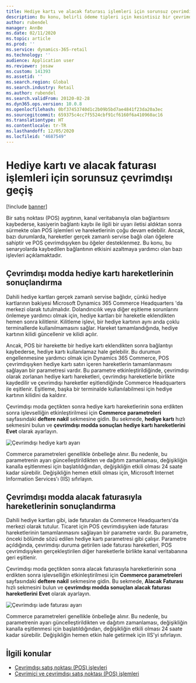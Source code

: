 ```yaml
---
title: Hediye kartı ve alacak faturası işlemleri için sorunsuz çevrimdışı geçiş
description: Bu konu, belirli ödeme tipleri için kesintisiz bir çevrimdışı anahtar sağlayan gelişmelere genel bakış sağlar.
author: rubendel
manager: AnnBe
ms.date: 02/11/2020
ms.topic: article
ms.prod: ''
ms.service: dynamics-365-retail
ms.technology: ''
audience: Application user
ms.reviewer: josaw
ms.custom: 141393
ms.assetid: ''
ms.search.region: Global
ms.search.industry: Retail
ms.author: rubendel
ms.search.validFrom: 20120-02-28
ms.dyn365.ops.version: 10.0.8
ms.openlocfilehash: 0bf37453740d1c2b09b5bd7ae4841f23da20a3ec
ms.sourcegitcommit: 659375c4cc7f5524cbf91cf6160f6a410960ac16
ms.translationtype: HT
ms.contentlocale: tr-TR
ms.lasthandoff: 12/05/2020
ms.locfileid: "4687549"
---
```

# <a name="seamless-offline-switch-for-gift-card-and-credit-memo-operations"></a>Hediye kartı ve alacak faturası işlemleri için sorunsuz çevrimdışı geçiş

[!include [banner](../includes/banner.md)]

Bir satış noktası (POS) aygıtının, kanal veritabanıyla olan bağlantısını kaybederse, kasiyerin bağlantı kaybı ile ilgili bir uyarı iletisi aldıktan sonra sürmekte olan POS işlemleri ve hareketlerinin çoğu devam edebilir. Ancak, bazı durumlarda, hareketler gerçek zamanlı servise bağlı olan öğelere sahiptir ve POS çevrimdışıyken bu öğeler desteklenmez. Bu konu, bu senaryolarda kaybedilen bağlantının etkisini azaltmaya yardımcı olan bazı işlevleri açıklamaktadır.

## <a name="completing-gift-card-transactions-in-offline-mode"></a>Çevrimdışı modda hediye kartı hareketlerinin sonuçlandırma

Dahili hediye kartları gerçek zamanlı servise bağlıdır, çünkü hediye kartlarının bakiyesi Microsoft Dynamics 365 Commerce Headquarters 'da merkezi olarak tutulmalıdır. Dolandırıcılık veya diğer eşitleme sorunlarını önlemeye yardımcı olmak için, hediye kartları bir hareketle eklendikten hemen sonra kilitlenir. Kilitleme işlevi, bir hediye kartının aynı anda çoklu terminallerde kullanılmamasını sağlar. Hareket tamamlandığında, hediye kartının kilidi güncellenir ve kilidi açılır.

Ancak, POS bir harekette bir hediye kartı eklendikten sonra bağlantıyı kaybederse, hediye kartı kullanılamaz hale gelebilir. Bu durumun engellenmesine yardımcı olmak için Dynamics 365 Commerce, POS çevrimdışıyken hediye kartı satırı içeren hareketlerin tamamlanmasını sağlayan bir parametresi vardır. Bu parametre etkinleştirildiğinde, çevrimdışı olarak zorlanan hediye kartı hareketleri, çevrimdışı hareketlerle birlikte kaydedilir ve çevrimdışı hareketler eşitlendiğinde Commerce Headquarters ile eşitlenir. Eşitleme, başka bir terminalde kullanılabilmesi için hediye kartının kilidini da kaldırır.

Çevrimdışı moda geçtikten sonra hediye kartı hareketlerinin sona erdikten sonra işlevselliğin etkinleştirilmesi için **Commerce parametreleri** sayfasındaki **deftere nakil** sekmesine gidin. Bu sekmede, **hediye kartı** hızlı sekmesini bulun ve **çevrimdışı modda sonuçlan hediye kartı hareketlerini** **Evet** olarak ayarlayın.

![Çevrimdışı hediye kartı ayarı](../media/gift.png)

Commerce parametreleri genellikle önbelleğe alınır. Bu nedenle, bu parametrenin ayarı güncelleştirildikten ve dağıtım zamanlaması, değişikliğin kanalla eşitlenmesi için başlatıldığından, değişikliğin etkili olması 24 saate kadar sürebilir. Değişikliğin hemen etkili olması için, Microsoft Internet Information Services'ı (IIS) sıfırlayın.

## <a name="completing-credit-memo-transactions-in-offline-mode"></a>Çevrimdışı modda alacak faturasıyla hareketlerinin sonuçlandırma

Dahili hediye kartları gibi, iade faturaları da Commerce Headquarters'da merkezi olarak tutulur. Ticaret için POS çevrimdışıyken iade faturası hareketlerinin tamamlanmasını sağlayan bir parametre vardır. Bu parametre, önceki bölümde sözü edilen hediye kartı parametresi gibi çalışır. Parametre açıldığında, çevrimdışı duruma getirilen iade faturası hareketleri, POS çevrimdışıyken gerçekleştirilen diğer hareketlerle birlikte kanal veritabanına geri eşitlenir.

Çevrimdışı moda geçtikten sonra alacak faturasıyla hareketlerinin sona erdikten sonra işlevselliğin etkinleştirilmesi için **Commerce parametreleri** sayfasındaki **deftere nakil** sekmesine gidin. Bu sekmede, **Alacak Faturası** hızlı sekmesini bulun ve **çevrimdışı modda sonuçlan alacak faturası hareketlerini** **Evet** olarak ayarlayın.

![Çevrimdışı iade faturası ayarı](../media/creditmemo.png)

Commerce parametreleri genellikle önbelleğe alınır. Bu nedenle, bu parametrenin ayarı güncelleştirildikten ve dağıtım zamanlaması, değişikliğin kanalla eşitlenmesi için başlatıldığından, değişikliğin etkili olması 24 saate kadar sürebilir. Değişikliğin hemen etkin hale getirmek için IIS'yi sıfırlayın.

## <a name="related-topics"></a>İlgili konular

- [Çevrimdışı satış noktası (POS) işlevleri](https://docs.microsoft.com/dynamics365/retail/pos-offline-functionality)
- [Çevrimiçi ve çevrimdışı satış noktası (POS) işlemleri](https://docs.microsoft.com/dynamics365/retail/pos-operations)
